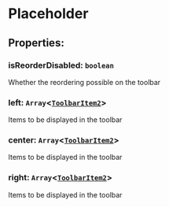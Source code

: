 # **Placeholder**
## **Properties**:
### isReorderDisabled: `boolean`
Whether the reordering possible on the toolbar
### left: `Array`<[`ToolbarItem2`](./ToolbarItem2)>
Items to be displayed in the toolbar
### center: `Array`<[`ToolbarItem2`](./ToolbarItem2)>
Items to be displayed in the toolbar
### right: `Array`<[`ToolbarItem2`](./ToolbarItem2)>
Items to be displayed in the toolbar